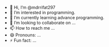 - 👋 Hi, I’m @mdrrifat297
- 👀 I’m interested in programming.
- 🌱 I’m currently learning advance programming.
- 💞️ I’m looking to collaborate on ...
- 📫 How to reach me ...
- 😄 Pronouns: ...
- ⚡ Fun fact: ...

<!---
mdrrifat297/mdrrifat297 is a ✨ special ✨ repository because its `README.md` (this file) appears on your GitHub profile.
You can click the Preview link to take a look at your changes.
--->

